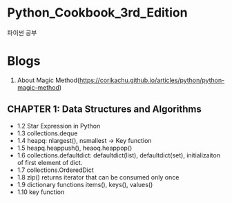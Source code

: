 # Python_Cookbook_3rd_Edition
파이썬 공부

# Blogs

1. About Magic Method(https://corikachu.github.io/articles/python/python-magic-method)


## CHAPTER 1: Data Structures and Algorithms
  
- 1.2 Star Expression in Python
- 1.3 collections.deque 
- 1.4 heapq: nlargest(), nsmallest -> Key function 
- 1.5 heapq.heappush(), heaoq.heappop()
- 1.6 collections.defaultdict: defaultdict(list), defaultdict(set), initializaiton of first element of dict.
- 1.7 collections.OrderedDict
- 1.8 zip() returns iterator that can be consumed only once
- 1.9 dictionary functions items(), keys(), values()
- 1.10 key function
